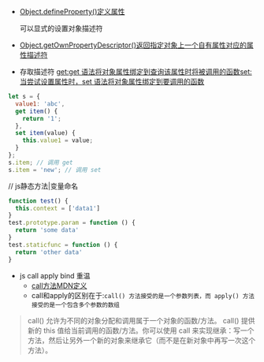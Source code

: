 - [Object.defineProperty()定义属性](https://developer.mozilla.org/zh-CN/docs/Web/JavaScript/Reference/Global_Objects/Object/defineProperty#Parameters)

  可以显式的设置对象描述符

- [Object​.get​OwnProperty​Descriptor()返回指定对象上一个自有属性对应的属性描述符](https://developer.mozilla.org/zh-CN/docs/Web/JavaScript/Reference/Global_Objects/Object/getOwnPropertyDescriptor)

* 存取描述符 [get:get 语法将对象属性绑定到查询该属性时将被调用的函数](https://developer.mozilla.org/zh-CN/docs/Web/JavaScript/Reference/Functions/get)[set:当尝试设置属性时，set 语法将对象属性绑定到要调用的函数](https://developer.mozilla.org/zh-CN/docs/Web/JavaScript/Reference/Functions/set)

```javascript
let s = {
  value1: 'abc',
  get item() {
    return '1';
  },
  set item(value) {
    this.value1 = value;
  }
};
s.item; // 调用 get
s.item = 'new'; // 调用 set
```

//  js静态方法|变量命名
```javascript
function test() {
  this.context = ['data1']
}
test.prototype.param = function () {
  return 'some data'
}
test.staticfunc = function () {
  return 'other data'
}
```
+ js call apply bind 重温
  + [call方法MDN定义](https://developer.mozilla.org/zh-CN/docs/Web/JavaScript/Reference/Global_Objects/Function/call)
  + call和apply的区别在于:`call() 方法接受的是一个参数列表，而 apply() 方法接受的是一个包含多个参数的数组`
  
 >call() 允许为不同的对象分配和调用属于一个对象的函数/方法。
 >call() 提供新的 this 值给当前调用的函数/方法。你可以使用 call 来实现继承：写一个方法，然后让另外一个新的对象来继承它（而不是在新对象中再写一次这个方法）。
